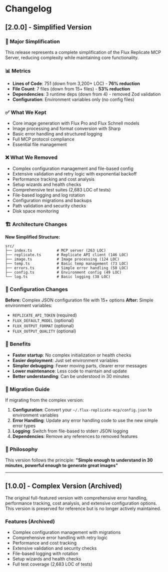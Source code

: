 # Changelog

## [2.0.0] - Simplified Version

### 🎯 Major Simplification

This release represents a complete simplification of the Flux Replicate MCP Server, reducing complexity while maintaining core functionality.

### 📊 Metrics

- **Lines of Code**: 751 (down from 3,200+ LOC) - **76% reduction**
- **File Count**: 7 files (down from 15+ files) - **53% reduction**
- **Dependencies**: 3 runtime deps (down from 4) - removed Zod validation
- **Configuration**: Environment variables only (no config files)

### ✅ What We Kept

- Core image generation with Flux Pro and Flux Schnell models
- Image processing and format conversion with Sharp
- Basic error handling and structured logging
- Full MCP protocol compliance
- Essential file management

### ❌ What We Removed

- Complex configuration management and file-based config
- Extensive validation and retry logic with exponential backoff
- Performance tracking and cost analysis
- Setup wizards and health checks
- Comprehensive test suites (2,683 LOC of tests)
- File-based logging and log rotation
- Configuration migrations and backups
- Path validation and security checks
- Disk space monitoring

### 🏗️ Architecture Changes

**New Simplified Structure:**
```
src/
├── index.ts           # MCP server (263 LOC)
├── replicate.ts       # Replicate API client (146 LOC)
├── image.ts           # Image processing (124 LOC)
├── temp.ts            # Basic temp management (73 LOC)
├── errors.ts          # Simple error handling (58 LOC)
├── config.ts          # Environment config (49 LOC)
└── log.ts             # Basic logging (38 LOC)
```

### 🔧 Configuration Changes

**Before:** Complex JSON configuration file with 15+ options
**After:** Simple environment variables:
- `REPLICATE_API_TOKEN` (required)
- `FLUX_DEFAULT_MODEL` (optional)
- `FLUX_OUTPUT_FORMAT` (optional)
- `FLUX_OUTPUT_QUALITY` (optional)

### 🚀 Benefits

- **Faster startup**: No complex initialization or health checks
- **Easier deployment**: Just set environment variables
- **Simpler debugging**: Fewer moving parts, clearer error messages
- **Lower maintenance**: Less code to maintain and update
- **Better understanding**: Can be understood in 30 minutes

### 🔄 Migration Guide

If migrating from the complex version:

1. **Configuration**: Convert your `~/.flux-replicate-mcp/config.json` to environment variables
2. **Error Handling**: Update any error handling code to use the new simple error types
3. **Logging**: Switch from file-based to stderr JSON logging
4. **Dependencies**: Remove any references to removed features

### 🎯 Philosophy

This version follows the principle: **"Simple enough to understand in 30 minutes, powerful enough to generate great images"**

---

## [1.0.0] - Complex Version (Archived)

The original full-featured version with comprehensive error handling, performance tracking, cost analysis, and extensive configuration options. This version is preserved for reference but is no longer actively maintained.

### Features (Archived)
- Complex configuration management with migrations
- Comprehensive error handling with retry logic
- Performance and cost tracking
- Extensive validation and security checks
- File-based logging with rotation
- Setup wizards and health checks
- Full test coverage (2,683 LOC of tests) 
